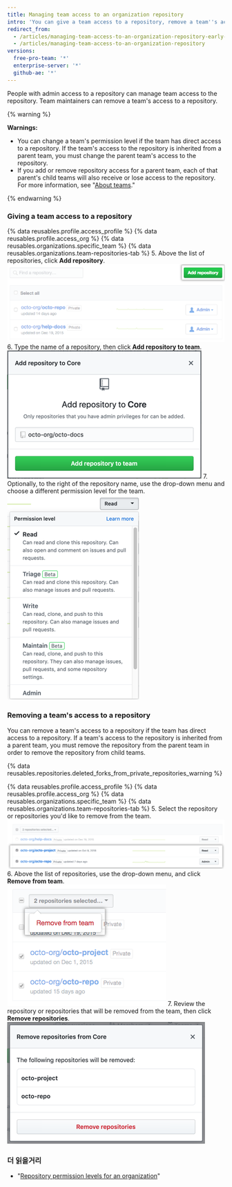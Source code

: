 ```yaml
---
title: Managing team access to an organization repository
intro: 'You can give a team access to a repository, remove a team''s access to a repository, or change a team''s permission level for a repository.'
redirect_from:
  - /articles/managing-team-access-to-an-organization-repository-early-access-program/
  - /articles/managing-team-access-to-an-organization-repository
versions:
  free-pro-team: '*'
  enterprise-server: '*'
  github-ae: '*'
---
```


People with admin access to a repository can manage team access to the repository. Team maintainers can remove a team's access to a repository.

{% warning %}

**Warnings:**
- You can change a team's permission level if the team has direct access to a repository. If the team's access to the repository is inherited from a parent team, you must change the parent team's access to the repository.
- If you add or remove repository access for a parent team, each of that parent's child teams will also receive or lose access to the repository. For more information, see "[About teams](/articles/about-teams)."

{% endwarning %}

### Giving a team access to a repository

{% data reusables.profile.access_profile %}
{% data reusables.profile.access_org %}
{% data reusables.organizations.specific_team %}
{% data reusables.organizations.team-repositories-tab %}
5. Above the list of repositories, click **Add repository**. ![The Add repository button](/assets/images/help/organizations/add-repositories-button.png)
6. Type the name of a repository, then click **Add repository to team**. ![Repository search field](/assets/images/help/organizations/team-repositories-add.png)
7. Optionally, to the right of the repository name, use the drop-down menu and choose a different permission level for the team. ![Repository access level dropdown](/assets/images/help/organizations/team-repositories-change-permission-level.png)

### Removing a team's access to a repository

You can remove a team's access to a repository if the team has direct access to a repository. If a team's access to the repository is inherited from a parent team, you must remove the repository from the parent team in order to remove the repository from child teams.

{% data reusables.repositories.deleted_forks_from_private_repositories_warning %}

{% data reusables.profile.access_profile %}
{% data reusables.profile.access_org %}
{% data reusables.organizations.specific_team %}
{% data reusables.organizations.team-repositories-tab %}
5. Select the repository or repositories you'd like to remove from the team. ![List of team repositories with the checkboxes for some repositories selected](/assets/images/help/teams/select-team-repositories-bulk.png)
6. Above the list of repositories, use the drop-down menu, and click **Remove from team**. ![Drop-down menu with the option to remove a repository from a team](/assets/images/help/teams/remove-team-repo-dropdown.png)
7. Review the repository or repositories that will be removed from the team, then click **Remove repositories**. ![Modal box with a list of repositories that the team will no longer have access to](/assets/images/help/teams/confirm-remove-team-repos.png)

### 더 읽을거리

- "[Repository permission levels for an organization](/articles/repository-permission-levels-for-an-organization)"
